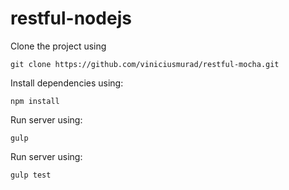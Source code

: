 # restful-nodejs

Clone the project using

``` git clone https://github.com/viniciusmurad/restful-mocha.git ```

Install dependencies using:

``` npm install ```

Run server using:

``` gulp ```

Run server using:

``` gulp test ```

